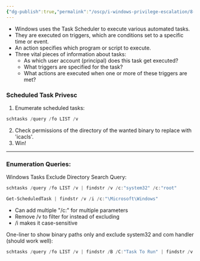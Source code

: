 ```yaml
---
{"dg-publish":true,"permalink":"/oscp/i-windows-privilege-escalation/8-scheduled-tasks/","updated":"2024-01-05T11:35:10.667+01:00"}
---
```


- Windows uses the Task Scheduler to execute various automated tasks.
- They are executed on triggers, which are conditions set to a specific time or event.
- An action specifies which program or script to execute.
- Three vital pieces of information about tasks:
	- As which user account (principal) does this task get executed?
	- What triggers are specified for the task?
	- What actions are executed when one or more of these triggers are met?

### Scheduled Task Privesc
1. Enumerate scheduled tasks:
```powershell
schtasks /query /fo LIST /v
```
2. Check permissions of the directory of the wanted binary to replace with 'icacls'.
3. Win!

-------
### Enumeration Queries:

Windows Tasks Exclude Directory Search Query:
``` powershell
schtasks /query /fo LIST /v | findstr /v /c:"system32" /c:"root"

Get-ScheduledTask | findstr /v /i /c:"\Microsoft\Windows"
```
- Can add multiple "/c:" for multiple parameters
- Remove /v to filter for instead of excluding
- /i makes it case-sensitive

One-liner to show binary paths only and exclude system32 and com handler (should work well):
``` powershell
schtasks /query /fo LIST /v | findstr /B /C:"Task To Run" | findstr /v /c:"root" /c:"System32" /c:"system32" /c:"COM"
```

